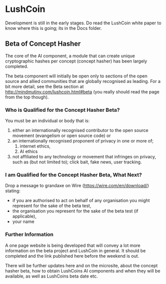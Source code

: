 # LushCoin
Development is still in the early stages.
Do read the LushCoin white paper to know where this is going; its in the Docs folder.

## Beta of Concept Hasher
The core of the AI component, a module that can create unique cryptographic hashes per concept (concept hasher) has been largely completed.

The beta component will initially be open only to sections of the open source and allied communities that are globally recognised as leading. For a bit more detail, see the Beta section at http://mindmutiny.com/lushcoin.html#beta (you really should read the page from the top though). 

### Who is Qualified for the Concept Hasher Beta?
You must be an individual or body that is:
1. either an internationally recognised contributor to the open source movement (evangelism or open source code) or
1. an internationally recognised proponent of privacy in one or more of;
	1. internet ethics,
	1. AI ethics
1. not affiliated to any technology or movement that infringes on privacy, such as (but not limited to); click bait, fake news, user tracking.

### I am Qualified for the Concept Hasher Beta, What Next?
Drop a message to grandaxe on Wire (https://wire.com/en/download/) stating:
* if you are authorised to act on behalf of any organisation you might represent for the sake of the beta test,
* the organisation you represent for the sake of the beta test (if applicable),
* your name

### Further Information
A one page website is being developed that will convey a lot more information on the beta project and LushCoin in general. It should be completed and the link published here before the weekend is out.

There will be further updates here and on the microsite, about the concept hasher beta, how to obtain LushCoins AI components and when they will be available, as well as LushCoins beta date etc.